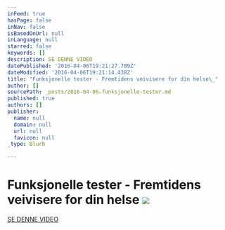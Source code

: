 ```yaml
---
inFeed: true
hasPage: false
inNav: false
isBasedOnUrl: null
inLanguage: null
starred: false
keywords: []
description: SE DENNE VIDEO
datePublished: '2016-04-06T19:21:27.789Z'
dateModified: '2016-04-06T19:21:14.438Z'
title: "Funksjonelle tester - Fremtidens veivisere for din helse\_"
author: []
sourcePath: _posts/2016-04-06-funksjonelle-tester.md
published: true
authors: []
publisher:
  name: null
  domain: null
  url: null
  favicon: null
_type: Blurb

---
```

# Funksjonelle tester - Fremtidens veivisere for din helse ![](https://the-grid-user-content.s3-us-west-2.amazonaws.com/0f53fd29-6fe4-42ec-9f16-923e55524fd9.jpg)

[SE DENNE VIDEO][0]

[0]: https://youtu.be/gy5yKbduGkc